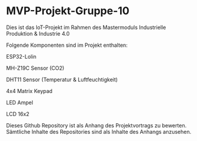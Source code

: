 # MVP-Projekt-Gruppe-10
Dies ist das IoT-Projekt im Rahmen des Mastermoduls Industrielle Produktion & Industrie 4.0

Folgende Komponenten sind im Projekt enthalten:

ESP32-Lolin

MH-Z19C Sensor (CO2)

DHT11 Sensor (Temperatur & Luftfeuchtigkeit)

4x4 Matrix Keypad

LED Ampel

LCD 16x2

Dieses Github Repository ist als Anhang des Projektvortrags zu bewerten. Sämtliche Inhalte des Repositories sind als Inhalte des Anhangs anzusehen.

